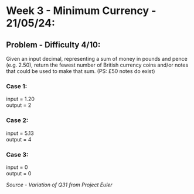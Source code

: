 # Week 3 - Minimum Currency - 21/05/24:
## Problem - Difficulty 4/10:

Given an input decimal, representing a sum of money in pounds and pence (e.g. 2.50), return the fewest number of British currency coins and/or notes that could be used to make that sum. (PS: £50 notes do exist)

### Case 1:

input = 1.20\
output = 2

### Case 2:
input = 5.13\
output = 4

### Case 3:
input = 0\
output = 0

*Source - Variation of Q31 from Project Euler*